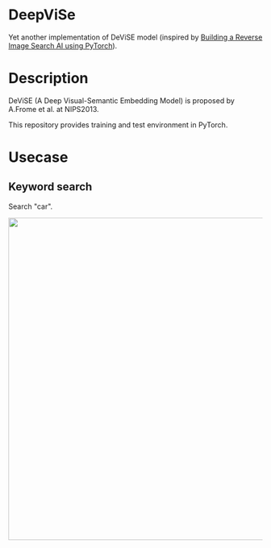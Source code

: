 # DeepViSe

Yet another implementation of DeViSE model (inspired by [Building a Reverse Image Search AI using PyTorch](https://vijayabhaskar96.medium.com/fun-project-devise-on-pytorch-83eb09694d41)).

# Description

DeViSE (A Deep Visual-Semantic Embedding Model) is proposed by A.Frome et al. at NIPS2013.

This repository provides training and test environment in PyTorch.

# Usecase

## Keyword search

Search "car".

<img src="https://github.com/satojkovic/DeepViSe/raw/master/results/car.png" width="640">
